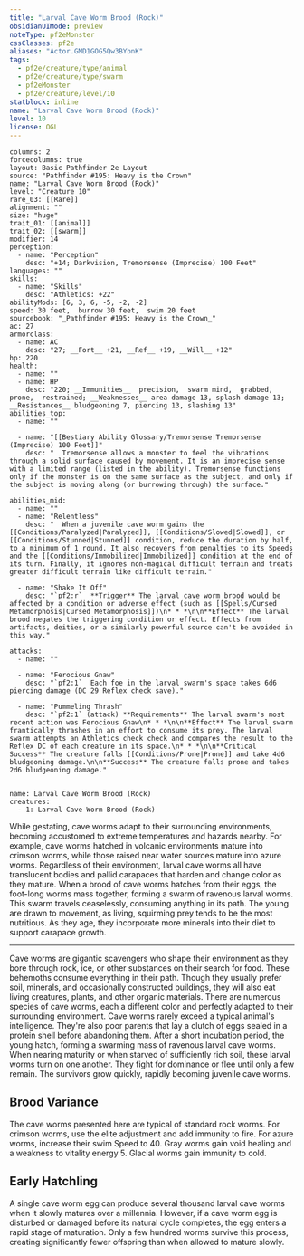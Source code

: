 ```yaml
---
title: "Larval Cave Worm Brood (Rock)"
obsidianUIMode: preview
noteType: pf2eMonster
cssClasses: pf2e
aliases: "Actor.GMD1GOG5Qw3BYbnK" 
tags:
  - pf2e/creature/type/animal
  - pf2e/creature/type/swarm
  - pf2eMonster
  - pf2e/creature/level/10
statblock: inline
name: "Larval Cave Worm Brood (Rock)"
level: 10
license: OGL
---
```


```statblock
columns: 2
forcecolumns: true
layout: Basic Pathfinder 2e Layout
source: "Pathfinder #195: Heavy is the Crown"
name: "Larval Cave Worm Brood (Rock)"
level: "Creature 10"
rare_03: [[Rare]]
alignment: ""
size: "huge"
trait_01: [[animal]]
trait_02: [[swarm]]
modifier: 14
perception:
  - name: "Perception"
    desc: "+14; Darkvision, Tremorsense (Imprecise) 100 Feet"
languages: ""
skills:
  - name: "Skills"
    desc: "Athletics: +22"
abilityMods: [6, 3, 6, -5, -2, -2]
speed: 30 feet,  burrow 30 feet,  swim 20 feet
sourcebook: "_Pathfinder #195: Heavy is the Crown_"
ac: 27
armorclass:
  - name: AC
    desc: "27; __Fort__ +21, __Ref__ +19, __Will__ +12"
hp: 220
health:
  - name: ""
  - name: HP
    desc: "220; __Immunities__  precision,  swarm mind,  grabbed,  prone,  restrained; __Weaknesses__ area damage 13, splash damage 13; __Resistances__ bludgeoning 7, piercing 13, slashing 13"
abilities_top:
  - name: ""

  - name: "[[Bestiary Ability Glossary/Tremorsense|Tremorsense (Imprecise) 100 Feet]]"
    desc: "  Tremorsense allows a monster to feel the vibrations through a solid surface caused by movement. It is an imprecise sense with a limited range (listed in the ability). Tremorsense functions only if the monster is on the same surface as the subject, and only if the subject is moving along (or burrowing through) the surface."

abilities_mid:
  - name: ""
  - name: "Relentless"
    desc: "  When a juvenile cave worm gains the [[Conditions/Paralyzed|Paralyzed]], [[Conditions/Slowed|Slowed]], or [[Conditions/Stunned|Stunned]] condition, reduce the duration by half, to a minimum of 1 round. It also recovers from penalties to its Speeds and the [[Conditions/Immobilized|Immobilized]] condition at the end of its turn. Finally, it ignores non-magical difficult terrain and treats greater difficult terrain like difficult terrain."

  - name: "Shake It Off"
    desc: "`pf2:r`  **Trigger** The larval cave worm brood would be affected by a condition or adverse effect (such as [[Spells/Cursed Metamorphosis|Cursed Metamorphosis]])\n* * *\n\n**Effect** The larval brood negates the triggering condition or effect. Effects from artifacts, deities, or a similarly powerful source can't be avoided in this way."

attacks:
  - name: ""

  - name: "Ferocious Gnaw"
    desc: "`pf2:1`  Each foe in the larval swarm's space takes 6d6 piercing damage (DC 29 Reflex check save)."

  - name: "Pummeling Thrash"
    desc: "`pf2:1` (attack) **Requirements** The larval swarm's most recent action was Ferocious Gnaw\n* * *\n\n**Effect** The larval swarm frantically thrashes in an effort to consume its prey. The larval swarm attempts an Athletics check check and compares the result to the Reflex DC of each creature in its space.\n* * *\n\n**Critical Success** The creature falls [[Conditions/Prone|Prone]] and take 4d6 bludgeoning damage.\n\n**Success** The creature falls prone and takes 2d6 bludgeoning damage."
 
```

```encounter-table
name: Larval Cave Worm Brood (Rock)
creatures:
  - 1: Larval Cave Worm Brood (Rock)
```



While gestating, cave worms adapt to their surrounding environments, becoming accustomed to extreme temperatures and hazards nearby. For example, cave worms hatched in volcanic environments mature into crimson worms, while those raised near water sources mature into azure worms. Regardless of their environment, larval cave worms all have translucent bodies and pallid carapaces that harden and change color as they mature. When a brood of cave worms hatches from their eggs, the foot-long worms mass together, forming a swarm of ravenous larval worms. This swarm travels ceaselessly, consuming anything in its path. The young are drawn to movement, as living, squirming prey tends to be the most nutritious. As they age, they incorporate more minerals into their diet to support carapace growth.

* * *

Cave worms are gigantic scavengers who shape their environment as they bore through rock, ice, or other substances on their search for food. These behemoths consume everything in their path. Though they usually prefer soil, minerals, and occasionally constructed buildings, they will also eat living creatures, plants, and other organic materials. There are numerous species of cave worms, each a different color and perfectly adapted to their surrounding environment. Cave worms rarely exceed a typical animal's intelligence. They're also poor parents that lay a clutch of eggs sealed in a protein shell before abandoning them. After a short incubation period, the young hatch, forming a swarming mass of ravenous larval cave worms. When nearing maturity or when starved of sufficiently rich soil, these larval worms turn on one another. They fight for dominance or flee until only a few remain. The survivors grow quickly, rapidly becoming juvenile cave worms.

## Brood Variance

The cave worms presented here are typical of standard rock worms. For crimson worms, use the elite adjustment and add immunity to fire. For azure worms, increase their swim Speed to 40. Gray worms gain void healing and a weakness to vitality energy 5. Glacial worms gain immunity to cold.

## Early Hatchling

A single cave worm egg can produce several thousand larval cave worms when it slowly matures over a millennia. However, if a cave worm egg is disturbed or damaged before its natural cycle completes, the egg enters a rapid stage of maturation. Only a few hundred worms survive this process, creating significantly fewer offspring than when allowed to mature slowly.
